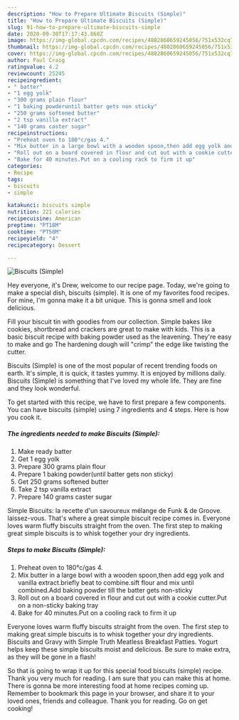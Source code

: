 ```yaml
---
description: "How to Prepare Ultimate Biscuits (Simple)"
title: "How to Prepare Ultimate Biscuits (Simple)"
slug: 91-how-to-prepare-ultimate-biscuits-simple
date: 2020-09-30T17:17:43.868Z
image: https://img-global.cpcdn.com/recipes/4802860659245056/751x532cq70/biscuits-simple-recipe-main-photo.jpg
thumbnail: https://img-global.cpcdn.com/recipes/4802860659245056/751x532cq70/biscuits-simple-recipe-main-photo.jpg
cover: https://img-global.cpcdn.com/recipes/4802860659245056/751x532cq70/biscuits-simple-recipe-main-photo.jpg
author: Paul Craig
ratingvalue: 4.2
reviewcount: 25245
recipeingredient:
- " batter"
- "1 egg yolk"
- "300 grams plain flour"
- "1 baking powderuntil batter gets non sticky"
- "250 grams softened butter"
- "2 tsp vanilla extract"
- "140 grams caster sugar"
recipeinstructions:
- "Preheat oven to 180°c/gas 4."
- "Mix butter in a large bowl with a wooden spoon,then add egg yolk and vanilla extract.briefly beat to combine.sift flour and mix until combined.Add baking powder till the batter gets non-sticky"
- "Roll out on a board covered in flour and cut out with a cookie cutter.Put on a non-sticky baking tray"
- "Bake for 40 minutes.Put on a cooling rack to firm it up"
categories:
- Recipe
tags:
- biscuits
- simple

katakunci: biscuits simple 
nutrition: 221 calories
recipecuisine: American
preptime: "PT18M"
cooktime: "PT50M"
recipeyield: "4"
recipecategory: Dessert

---
```



![Biscuits (Simple)](https://img-global.cpcdn.com/recipes/4802860659245056/751x532cq70/biscuits-simple-recipe-main-photo.jpg)

Hey everyone, it's Drew, welcome to our recipe page. Today, we're going to make a special dish, biscuits (simple). It is one of my favorites food recipes. For mine, I'm gonna make it a bit unique. This is gonna smell and look delicious.

Fill your biscuit tin with goodies from our collection. Simple bakes like cookies, shortbread and crackers are great to make with kids. This is a basic biscuit recipe with baking powder used as the leavening. They&#39;re easy to make and go The hardening dough will &#34;crimp&#34; the edge like twisting the cutter.

Biscuits (Simple) is one of the most popular of recent trending foods on earth. It's simple, it is quick, it tastes yummy. It is enjoyed by millions daily. Biscuits (Simple) is something that I've loved my whole life. They are fine and they look wonderful.


To get started with this recipe, we have to first prepare a few components. You can have biscuits (simple) using 7 ingredients and 4 steps. Here is how you cook it.

<!--inarticleads1-->

##### The ingredients needed to make Biscuits (Simple):

1. Make ready  batter
1. Get 1 egg yolk
1. Prepare 300 grams plain flour
1. Prepare 1 baking powder(until batter gets non sticky)
1. Get 250 grams softened butter
1. Take 2 tsp vanilla extract
1. Prepare 140 grams caster sugar


Simple Biscuits: la recette d&#39;un savoureux mélange de Funk &amp; de Groove. laissez-vous. That&#39;s where a great simple biscuit recipe comes in. Everyone loves warm fluffy biscuits straight from the oven. The first step to making great simple biscuits is to whisk together your dry ingredients. 

<!--inarticleads2-->

##### Steps to make Biscuits (Simple):

1. Preheat oven to 180°c/gas 4.
1. Mix butter in a large bowl with a wooden spoon,then add egg yolk and vanilla extract.briefly beat to combine.sift flour and mix until combined.Add baking powder till the batter gets non-sticky
1. Roll out on a board covered in flour and cut out with a cookie cutter.Put on a non-sticky baking tray
1. Bake for 40 minutes.Put on a cooling rack to firm it up


Everyone loves warm fluffy biscuits straight from the oven. The first step to making great simple biscuits is to whisk together your dry ingredients. Biscuits and Gravy with Simple Truth Meatless Breakfast Patties. Yogurt helps keep these simple biscuits moist and delicious. Be sure to make extra, as they will be gone in a flash! 

So that is going to wrap it up for this special food biscuits (simple) recipe. Thank you very much for reading. I am sure that you can make this at home. There is gonna be more interesting food at home recipes coming up. Remember to bookmark this page in your browser, and share it to your loved ones, friends and colleague. Thank you for reading. Go on get cooking!
